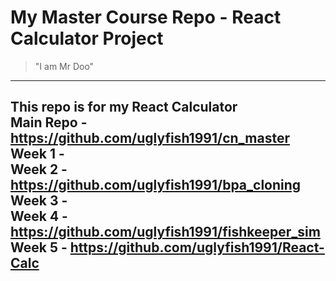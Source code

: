 # My Master Course Repo - React Calculator Project  
> "I am Mr Doo"  
---
This repo is for my React Calculator  
Main Repo - https://github.com/uglyfish1991/cn_master  
Week 1 -   
Week 2 - https://github.com/uglyfish1991/bpa_cloning  
Week 3 -   
Week 4 - https://github.com/uglyfish1991/fishkeeper_sim  
Week 5 - https://github.com/uglyfish1991/React-Calc
---
